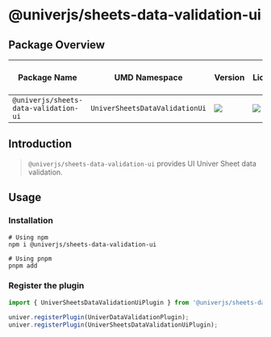 # @univerjs/sheets-data-validation-ui

## Package Overview

| Package Name | UMD Namespace | Version | License | Downloads | Contains CSS | Contains i18n locales |
| --- | --- | --- | --- | --- | :---: | :---: |
| `@univerjs/sheets-data-validation-ui` | `UniverSheetsDataValidationUi` | [![][npm-version-shield]][npm-version-link] | ![][npm-license-shield] | ![][npm-downloads-shield] | ⭕️ | ⭕️ |

## Introduction

> `@univerjs/sheets-data-validation-ui` provides UI Univer Sheet data validation.

## Usage

### Installation

```shell
# Using npm
npm i @univerjs/sheets-data-validation-ui

# Using pnpm
pnpm add
```

### Register the plugin

```typescript
import { UniverSheetsDataValidationUiPlugin } from '@univerjs/sheets-data-validation-ui';

univer.registerPlugin(UniverDataValidationPlugin);
univer.registerPlugin(UniverSheetsDataValidationUiPlugin);
```

<!-- Links -->
[npm-version-shield]: https://img.shields.io/npm/v/@univerjs/sheets-data-validation-ui?style=flat-square
[npm-version-link]: https://npmjs.com/package/@univerjs/sheets-data-validation-ui
[npm-license-shield]: https://img.shields.io/npm/l/@univerjs/sheets-data-validation-ui?style=flat-square
[npm-downloads-shield]: https://img.shields.io/npm/dm/@univerjs/sheets-data-validation-ui?style=flat-square
